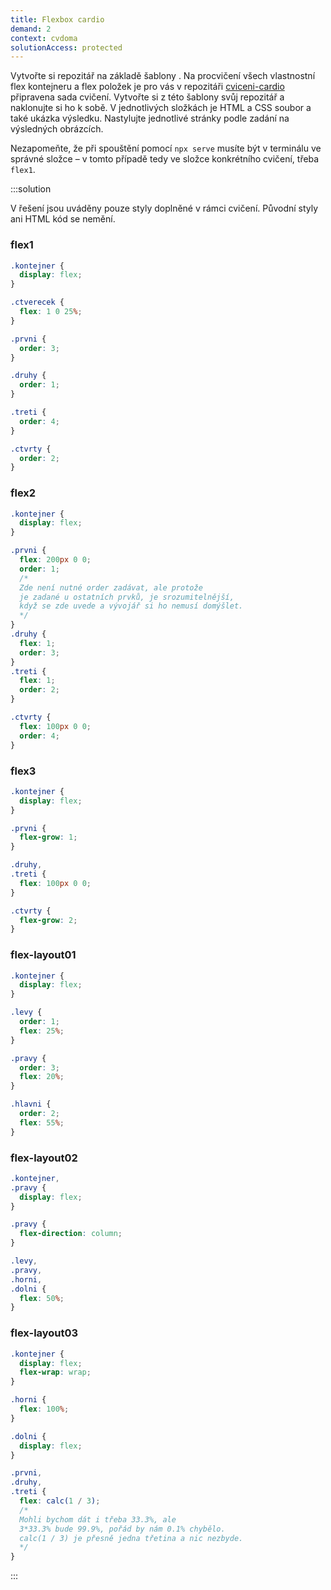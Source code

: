```yaml
---
title: Flexbox cardio
demand: 2
context: cvdoma
solutionAccess: protected
---
```


Vytvořte si repozitář na základě šablony .
Na procvičení všech vlastnostní flex kontejneru a flex položek je pro vás v repozitáři [cviceni-cardio](https://github.com/Czechitas-podklady-WEB/cviceni-cardio) připravena sada cvičení.
Vytvořte si z této šablony svůj repozitář a naklonujte si ho k sobě.
V jednotlivých složkách je HTML a CSS soubor a také ukázka výsledku.
Nastylujte jednotlivé stránky podle zadání na výsledných obrázcích.

Nezapomeňte, že při spouštění pomocí `npx serve` musíte být v terminálu ve správné složce – v tomto případě tedy ve složce konkrétního cvičení, třeba `flex1`.

:::solution

V řešení jsou uváděny pouze styly doplněné v rámci cvičení. Původní styly ani HTML kód se nemění.

### flex1

```css
.kontejner {
  display: flex;
}

.ctverecek {
  flex: 1 0 25%;
}

.prvni {
  order: 3;
}

.druhy {
  order: 1;
}

.treti {
  order: 4;
}

.ctvrty {
  order: 2;
}
```

### flex2

```css
.kontejner {
  display: flex;
}

.prvni {
  flex: 200px 0 0;
  order: 1;
  /*
  Zde není nutné order zadávat, ale protože
  je zadané u ostatních prvků, je srozumitelnější,
  když se zde uvede a vývojář si ho nemusí domýšlet.
  */
}
.druhy {
  flex: 1;
  order: 3;
}
.treti {
  flex: 1;
  order: 2;
}

.ctvrty {
  flex: 100px 0 0;
  order: 4;
}
```

### flex3

```css
.kontejner {
  display: flex;
}

.prvni {
  flex-grow: 1;
}

.druhy,
.treti {
  flex: 100px 0 0;
}

.ctvrty {
  flex-grow: 2;
}
```

### flex-layout01

```css
.kontejner {
  display: flex;
}

.levy {
  order: 1;
  flex: 25%;
}

.pravy {
  order: 3;
  flex: 20%;
}

.hlavni {
  order: 2;
  flex: 55%;
}
```

### flex-layout02

```css
.kontejner,
.pravy {
  display: flex;
}

.pravy {
  flex-direction: column;
}

.levy,
.pravy,
.horni,
.dolni {
  flex: 50%;
}
```

### flex-layout03

```css
.kontejner {
  display: flex;
  flex-wrap: wrap;
}

.horni {
  flex: 100%;
}

.dolni {
  display: flex;
}

.prvni,
.druhy,
.treti {
  flex: calc(1 / 3);
  /*
  Mohli bychom dát i třeba 33.3%, ale
  3*33.3% bude 99.9%, pořád by nám 0.1% chybělo.
  calc(1 / 3) je přesně jedna třetina a nic nezbyde.
  */
}
```

:::
